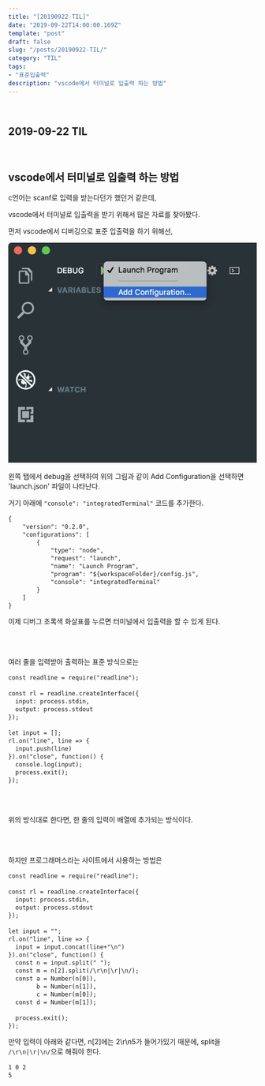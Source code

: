 ```yaml
---
title: "[20190922-TIL]"
date: "2019-09-22T14:00:00.169Z"
template: "post"
draft: false
slug: "/posts/20190922-TIL/"
category: "TIL"
tags:
- "표준입출력"
description: "vscode에서 터미널로 입출력 하는 방법"
---
```


<br>

## 2019-09-22 TIL

<br>

## vscode에서 터미널로 입출력 하는 방법

c언어는 scanf로 입력을 받는다던가 했던거 같은데,

vscode에서 터미널로 입출력을 받기 위해서 많은 자료를 찾아봤다.

먼저 vscode에서 디버깅으로 표준 입출력을 하기 위해선,

![lauch_json](/media/lauch_json.jpg)

왼쪽 탭에서 debug을 선택하여 위의 그림과 같이 Add Configuration을 선택하면 'launch.json' 파일이 나타난다.

거기 아래에 `"console": "integratedTerminal"` 코드를 추가한다.

```
{
    "version": "0.2.0",
    "configurations": [
        {
            "type": "node",
            "request": "launch",
            "name": "Launch Program",
            "program": "${workspaceFolder}/config.js",
            "console": "integratedTerminal"
        }
    ]
}
```

이제 디버그 초록색 화살표를 누르면 터미널에서 입출력을 할 수 있게 된다.

<br>
<br>


여러 줄을 입력받아 출력하는 표준 방식으로는

```
const readline = require("readline");

const rl = readline.createInterface({
  input: process.stdin,
  output: process.stdout
});

let input = [];
rl.on("line", line => {
  input.push(line)
}).on("close", function() {
  console.log(input);
  process.exit();
});
```

<br>
<br>

위의 방식대로 한다면, 한 줄의 입력이 배열에 추가되는 방식이다.

<br>
<br>

하지만 프로그래머스라는 사이트에서 사용하는 방법은

```
const readline = require("readline");

const rl = readline.createInterface({
  input: process.stdin,
  output: process.stdout
});

let input = "";
rl.on("line", line => {
  input = input.concat(line+"\n")
}).on("close", function() {
  const n = input.split(" ");
  const m = n[2].split(/\r\n|\r|\n/);
  const a = Number(n[0]),
        b = Number(n[1]),
        c = Number(m[0]);
  const d = Number(m[1]);

  process.exit();
});
```

만약 입력이 아래와 같다면, n[2]에는 2\r\n5가 들어가있기 때문에, split을 `/\r\n|\r|\n/`으로 해줘야 한다.

```
1 0 2
5
```
